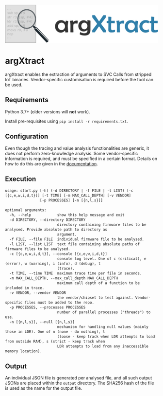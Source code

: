 ![banner](docs/banner.png)

# argXtract
argXtract enables the extraction of arguments to SVC Calls from stripped IoT binaries. Vendor-specific customisation is required before the tool can be used.


## Requirements
Python 3.7+ (older versions will **not** work).

Install pre-requisites using `pip install -r requirements.txt`.

## Configuration
Even though the tracing and value analysis functionalities are generic, it does not perform zero-knowledge analysis. Some vendor-specific information is required, and must be specified in a certain format. Details on how to do this are given in the [documentation](docs/vendor-config.md).


## Execution
```
usage: start.py [-h] (-d DIRECTORY | -f FILE | -l LIST) [-c [{c,e,w,i,d,t}]] [-t TIME] [-m MAX_CALL_DEPTH] [-v VENDOR]
                [-p PROCESSES] [-n [{n,l,s}]]

optional arguments:
  -h, --help            show this help message and exit
  -d DIRECTORY, --directory DIRECTORY
                        directory containing firmware files to be analysed. Provide absolute path to directory as
                        argument.
  -f FILE, --file FILE  individual firmware file to be analysed.
  -l LIST, --list LIST  text file containing absolute paths of firmware files to be analysed.
  -c [{c,e,w,i,d,t}], --console [{c,e,w,i,d,t}]
                        console log level. One of c (critical), e (error), w (warning), i (info), d (debug), t
                        (trace).
  -t TIME, --time TIME  maximum trace time per file in seconds.
  -m MAX_CALL_DEPTH, --max_call_depth MAX_CALL_DEPTH
                        maximum call depth of a function to be included in trace.
  -v VENDOR, --vendor VENDOR
                        the vendor/chipset to test against. Vendor-specific files must be added to the repo.
  -p PROCESSES, --processes PROCESSES
                        number of parallel processes ("threads") to use.
  -n [{n,l,s}], --null [{n,l,s}]
                        mechanism for handling null values (mainly those in LDR). One of n (none - do nothing), l
                        (loose - keep track when LDR attempts to load from outside RAM), s (strict - keep track when
                        LDR attempts to load from any inaccessible memory location).
```


## Output
An individual JSON file is generated per analysed file, and all such output JSONs are placed within the `output` directory. The SHA256 hash of the file is used as the name for the output file.
